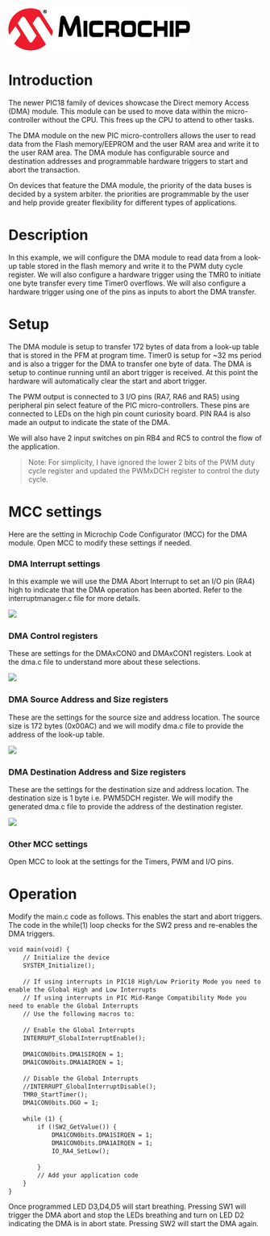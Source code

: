 [![MCHP](images/microchip.png)](https://www.microchip.com)
# Introduction
The newer PIC18 family of devices showcase the Direct memory Access (DMA) module. This module can be used to move data within the micro-controller without the CPU. This frees up the CPU to attend to other tasks.

The DMA module on the new PIC micro-controllers allows the user to read data from the Flash memory/EEPROM and the user RAM area and write it to the user RAM area. The DMA module has configurable source and destination addresses and programmable hardware triggers to start and abort the transaction.

On devices that feature the DMA module, the priority of the data buses is decided by a system arbiter. the priorities are programmable by the user and help provide greater flexibility for different types of applications.

# Description
In this example, we will configure the DMA module to read data from a look-up table stored in the flash memory and write it to the PWM duty cycle register. We will also configure a hardware trigger using the TMR0 to initiate one byte transfer every time Timer0 overflows. We will also configure a hardware trigger using one of the pins as inputs to abort the DMA transfer.

# Setup
The DMA module is setup to transfer 172 bytes of data from a look-up table that is stored in the PFM at program time. Timer0 is setup for ~32 ms period and is also a trigger for the DMA to transfer one byte of data. The DMA is setup to continue running until an abort trigger is received. At this point the hardware will automatically clear the start and abort trigger.

The PWM output is connected to 3 I/O pins (RA7, RA6 and RA5) using peripheral pin select feature of the PIC micro-controllers. These pins are connected to LEDs on the high pin count curiosity board. PIN RA4 is also made an output to indicate the state of the DMA.

We will also have 2 input switches on pin RB4 and RC5 to control the flow of the application.

> Note: For simplicity, I have ignored the lower 2 bits of the PWM duty cycle register and updated the PWMxDCH register to control the duty cycle.

# MCC settings
Here are the setting in Microchip Code Configurator (MCC) for the DMA module. Open MCC to modify these settings if needed.

### DMA Interrupt settings
In this example we will use the DMA Abort Interrupt to set an I/O pin (RA4) high to indicate that the DMA operation has been aborted. Refer to the interruptmanager.c file for more details.

![](https://i.imgur.com/oqJ0mpD.jpg)


### DMA Control registers
These are settings for the DMAxCON0 and DMAxCON1 registers. Look at the dma.c file to understand more about these selections.

![](https://i.imgur.com/wuWgr9W.jpg)


### DMA Source Address and Size registers
These are the settings for the source size and address location. The source size is 172 bytes (0x00AC) and we will modify dma.c file to provide the address of the look-up table.

![](https://i.imgur.com/Wfbs56r.jpg)

### DMA Destination Address and Size registers
These are the settings for the destination size and address location. The destination size is 1 byte i.e. PWM5DCH register. We will modify the generated dma.c file to provide the address of the destination register.

![](https://i.imgur.com/GxXzC8D.jpg)

### Other MCC settings
Open MCC to look at the settings for the Timers, PWM and I/O pins.

# Operation

Modify the main.c code as follows. This enables the start and abort triggers. The code in the while(1) loop checks for the SW2 press and re-enables the DMA triggers.

```
void main(void) {
    // Initialize the device
    SYSTEM_Initialize();

    // If using interrupts in PIC18 High/Low Priority Mode you need to enable the Global High and Low Interrupts
    // If using interrupts in PIC Mid-Range Compatibility Mode you need to enable the Global Interrupts
    // Use the following macros to:

    // Enable the Global Interrupts
    INTERRUPT_GlobalInterruptEnable();

    DMA1CON0bits.DMA1SIRQEN = 1;
    DMA1CON0bits.DMA1AIRQEN = 1;

    // Disable the Global Interrupts
    //INTERRUPT_GlobalInterruptDisable();
    TMR0_StartTimer();
    DMA1CON0bits.DGO = 1;

    while (1) {
        if (!SW2_GetValue()) {
            DMA1CON0bits.DMA1SIRQEN = 1;
            DMA1CON0bits.DMA1AIRQEN = 1;
            IO_RA4_SetLow();

        }
        // Add your application code
    }
}
```

Once programmed LED D3,D4,D5 will start breathing. Pressing SW1 will trigger the DMA abort and stop the LEDs breathing and turn on LED D2 indicating the DMA is in abort state. Pressing SW2 will start the DMA again.
